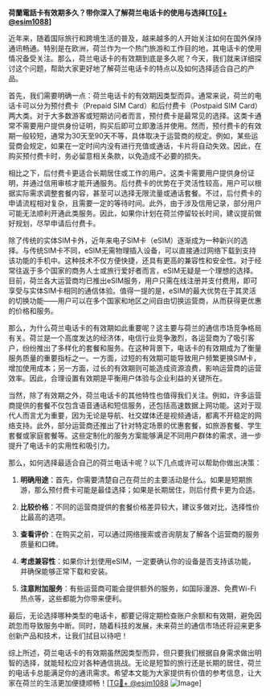 **荷蘭電話卡有效期多久？带你深入了解荷兰电话卡的使用与选择[[TG💪+ @esim1088](https://t.me/s/esim1088)]**

近年来，随着国际旅行和跨境生活的普及，越来越多的人开始关注如何在国外保持通讯畅通。特别是在欧洲，荷兰作为一个热门旅游和工作目的地，其电话卡的使用情况备受关注。那么，荷兰电话卡的有效期到底是多久呢？今天，我们就来详细探讨这个问题，帮助大家更好地了解荷兰电话卡的特点以及如何选择适合自己的产品。

首先，我们需要明确一点：荷兰电话卡的有效期因类型而异。通常来说，荷兰的电话卡可以分为预付费卡（Prepaid SIM Card）和后付费卡（Postpaid SIM Card）两大类。对于大多数游客或短期访问者而言，预付费卡是最常见的选择。这类卡通常不需要用户提供身份证明，购买后即可立即激活并使用。然而，预付费卡的有效期一般较短，通常为30天至90天不等，具体取决于运营商的规定。例如，某些运营商会规定，如果在一定时间内没有进行充值或通话，卡片将自动失效。因此，在购买预付费卡时，务必留意相关条款，以免造成不必要的损失。

相比之下，后付费卡更适合长期居住或工作的用户。这类卡需要用户提供身份证明，并通过信用审核才能开通服务。后付费卡的优势在于灵活性较高，用户可以根据实际需求调整套餐内容，甚至可以选择无限流量或通话套餐。不过，后付费卡的申请流程相对复杂，且需要一定的等待时间。此外，由于涉及信用记录，部分用户可能无法顺利开通此类服务。因此，如果你计划在荷兰停留较长时间，建议提前做好规划，尽早申请后付费卡。

除了传统的实体SIM卡外，近年来电子SIM卡（eSIM）逐渐成为一种新兴的选择。与传统SIM卡不同，eSIM无需物理插入设备，可以直接通过网络下载到支持该功能的手机中。这种技术不仅方便快捷，还具有更高的兼容性和安全性。对于经常往返于多个国家的商务人士或旅行爱好者而言，eSIM无疑是一个理想的选择。目前，荷兰各大运营商均已推出eSIM服务，用户只需在线注册并支付费用，即可享受与实体SIM卡相同的通信体验。值得一提的是，eSIM的最大优势在于其灵活的切换功能——用户可以在多个国家和地区之间自由切换运营商，从而获得更优惠的价格和服务。

那么，为什么荷兰电话卡的有效期如此重要呢？这主要与荷兰的通信市场竞争格局有关。荷兰是一个高度发达的经济体，电信行业竞争激烈，各运营商为了吸引客户，纷纷推出了多样化的套餐和服务。在这种背景下，电话卡的有效期成为了衡量服务质量的重要指标之一。一方面，过短的有效期可能导致用户频繁更换SIM卡，增加使用成本；另一方面，过长的有效期则可能造成资源浪费，影响运营商的运营效率。因此，合理设置有效期是平衡用户体验与企业利益的关键所在。

当然，除了有效期之外，荷兰电话卡的其他特性也值得我们关注。例如，许多运营商提供的套餐不仅包含语音通话和短信服务，还包括高速数据上网功能。这对于现代人而言尤为重要，因为无论是导航、社交媒体还是视频通话，都离不开稳定的网络支持。此外，部分运营商还推出了针对特定场景的优惠套餐，如旅游套餐、学生套餐或家庭套餐等。这些定制化的服务方案能够满足不同用户群体的需求，进一步提升了电话卡的实用性和吸引力。

那么，如何选择最适合自己的荷兰电话卡呢？以下几点或许可以帮助你做出决策：

1. **明确用途**：首先，你需要清楚自己在荷兰的主要活动是什么。如果是短期旅游，那么预付费卡可能是最佳选择；如果是长期居住，则后付费卡更为合适。

2. **比较价格**：不同的运营商提供的套餐价格差异较大，建议多做对比，选择性价比最高的选项。

3. **查看评价**：在购买之前，可以通过网络搜索或咨询朋友了解各个运营商的服务质量和口碑。

4. **考虑兼容性**：如果你计划使用eSIM，一定要确认你的设备是否支持该功能，并确保能够正常下载和安装。

5. **注意附加服务**：有些运营商可能会提供额外的服务，如国际漫游、免费Wi-Fi热点等，这些都能为你带来便利。

最后，无论选择哪种类型的电话卡，都要记得定期检查账户余额和有效期，避免因疏忽而导致服务中断。同时，随着科技的发展，未来荷兰的通信市场还将迎来更多创新产品和技术，让我们拭目以待吧！

综上所述，荷兰电话卡的有效期虽然因类型而异，但只要我们根据自身需求做出明智的选择，就能轻松应对各种通信挑战。无论是短暂的旅行还是长期的居住，荷兰的电话卡总能满足你的通讯需求。希望本文能为大家提供有价值的参考信息，让大家在荷兰的生活更加便捷顺畅！[[TG💪+ @esim1088](https://t.me/s/esim1088) ![Image](https://i.postimg.cc/4NQfJmqS/Snipaste-2025-05-13-00-14-12.png)]